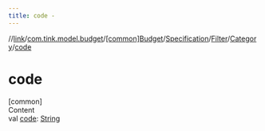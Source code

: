 ```yaml
---
title: code -
---
```

//[link](../../../../../index.md)/[com.tink.model.budget](../../../../index.md)/[[common]Budget](../../../index.md)/[Specification](../../index.md)/[Filter](../index.md)/[Category](index.md)/[code](code.md)



# code  
[common]  
Content  
val [code](code.md): [String](https://kotlinlang.org/api/latest/jvm/stdlib/kotlin/-string/index.html)  



